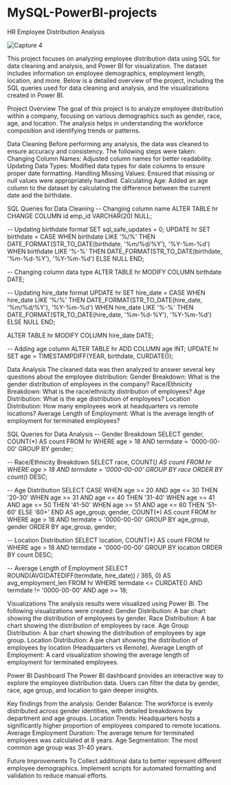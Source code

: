 # MySQL-PowerBI-projects

HR Employee Distribution Analysis

![Capture 4](https://github.com/user-attachments/assets/70db2177-ce32-4cdb-8227-a80814899a6c)


This project focuses on analyzing employee distribution data using SQL for data cleaning and analysis, and Power BI for visualization. The dataset includes information on employee demographics, employment length, location, and more. Below is a detailed overview of the project, including the SQL queries used for data cleaning and analysis, and the visualizations created in Power BI.


Project Overview
The goal of this project is to analyze employee distribution within a company, focusing on various demographics such as gender, race, age, and location. The analysis helps in understanding the workforce composition and identifying trends or patterns.

Data Cleaning
Before performing any analysis, the data was cleaned to ensure accuracy and consistency. The following steps were taken:
Changing Column Names: Adjusted column names for better readability.
Updating Data Types: Modified data types for date columns to ensure proper date formatting.
Handling Missing Values: Ensured that missing or null values were appropriately handled.
Calculating Age: Added an age column to the dataset by calculating the difference between the current date and the birthdate.

SQL Queries for Data Cleaning
-- Changing column name
ALTER TABLE hr
CHANGE COLUMN id emp_id VARCHAR(20) NULL;

-- Updating birthdate format
SET sql_safe_updates = 0;
UPDATE hr
SET birthdate = CASE
    WHEN birthdate LIKE '%/%' THEN DATE_FORMAT(STR_TO_DATE(birthdate, '%m/%d/%Y'), '%Y-%m-%d')
    WHEN birthdate LIKE '%-%' THEN DATE_FORMAT(STR_TO_DATE(birthdate, '%m-%d-%Y'), '%Y-%m-%d')
    ELSE NULL
END;

-- Changing column data type
ALTER TABLE hr
MODIFY COLUMN birthdate DATE;

-- Updating hire_date format
UPDATE hr
SET hire_date = CASE
    WHEN hire_date LIKE '%/%' THEN DATE_FORMAT(STR_TO_DATE(hire_date, '%m/%d/%Y'), '%Y-%m-%d')
    WHEN hire_date LIKE '%-%' THEN DATE_FORMAT(STR_TO_DATE(hire_date, '%m-%d-%Y'), '%Y-%m-%d')
    ELSE NULL
END;

ALTER TABLE hr
MODIFY COLUMN hire_date DATE;

-- Adding age column
ALTER TABLE hr ADD COLUMN age INT;
UPDATE hr
SET age = TIMESTAMPDIFF(YEAR, birthdate, CURDATE());


Data Analysis
The cleaned data was then analyzed to answer several key questions about the employee distribution:
Gender Breakdown: What is the gender distribution of employees in the company?
Race/Ethnicity Breakdown: What is the race/ethnicity distribution of employees?
Age Distribution: What is the age distribution of employees?
Location Distribution: How many employees work at headquarters vs remote locations?
Average Length of Employment: What is the average length of employment for terminated employees?

SQL Queries for Data Analysis
-- Gender Breakdown
SELECT gender, COUNT(*) AS count
FROM hr
WHERE age > 18 AND termdate = '0000-00-00'
GROUP BY gender;

-- Race/Ethnicity Breakdown
SELECT race, COUNT(*) AS count
FROM hr
WHERE age > 18 AND termdate = '0000-00-00'
GROUP BY race
ORDER BY count(*) DESC;

-- Age Distribution
SELECT 
    CASE
        WHEN age >= 20 AND age <= 30 THEN '20-30'
        WHEN age >= 31 AND age <= 40 THEN '31-40'
        WHEN age >= 41 AND age <= 50 THEN '41-50'
        WHEN age >= 51 AND age <= 60 THEN '51-60'
        ELSE '60+'
    END AS age_group,
    gender,
    COUNT(*) AS count
FROM hr
WHERE age > 18 AND termdate = '0000-00-00'
GROUP BY age_group, gender
ORDER BY age_group, gender;

-- Location Distribution
SELECT location, COUNT(*) AS count
FROM hr
WHERE age > 18 AND termdate = '0000-00-00'
GROUP BY location
ORDER BY count DESC;

-- Average Length of Employment
SELECT
    ROUND(AVG(DATEDIFF(termdate, hire_date)) / 365, 0) AS avg_employment_len
FROM hr
WHERE termdate <= CURDATE() AND termdate != '0000-00-00' AND age >= 18;


Visualizations
The analysis results were visualized using Power BI. The following visualizations were created:
Gender Distribution: A bar chart showing the distribution of employees by gender.
Race Distribution: A bar chart showing the distribution of employees by race.
Age Group Distribution: A bar chart showing the distribution of employees by age group.
Location Distribution: A pie chart showing the distribution of employees by location (Headquarters vs Remote).
Average Length of Employment: A card visualization showing the average length of employment for terminated employees.

Power BI Dashboard
The Power BI dashboard provides an interactive way to explore the employee distribution data. Users can filter the data by gender, race, age group, and location to gain deeper insights.


Key findings from the analysis:
Gender Balance: The workforce is evenly distributed across gender identities, with detailed breakdowns by department and age groups.
Location Trends: Headquarters hosts a significantly higher proportion of employees compared to remote locations.
Average Employment Duration: The average tenure for terminated employees was calculated at 8 years.
Age Segmentation: The most common age group was 31-40 years.

Future Improvements
To Collect additional data to better represent different employee demographics.
Implement scripts for automated formatting and validation to reduce manual efforts.

